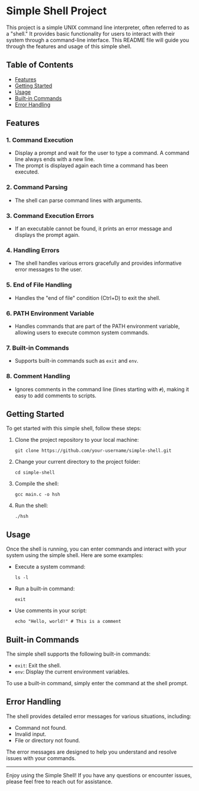 # Simple Shell Project

This project is a simple UNIX command line interpreter, often referred to as a "shell." It provides basic functionality for users to interact with their system through a command-line interface. This README file will guide you through the features and usage of this simple shell.

## Table of Contents

- [Features](#features)
- [Getting Started](#getting-started)
- [Usage](#usage)
- [Built-in Commands](#built-in-commands)
- [Error Handling](#error-handling)

## Features

### 1. Command Execution

- Display a prompt and wait for the user to type a command. A command line always ends with a new line.
- The prompt is displayed again each time a command has been executed.

### 2. Command Parsing

- The shell can parse command lines with arguments.

### 3. Command Execution Errors

- If an executable cannot be found, it prints an error message and displays the prompt again.

### 4. Handling Errors

- The shell handles various errors gracefully and provides informative error messages to the user.

### 5. End of File Handling

- Handles the "end of file" condition (Ctrl+D) to exit the shell.

### 6. PATH Environment Variable

- Handles commands that are part of the PATH environment variable, allowing users to execute common system commands.

### 7. Built-in Commands

- Supports built-in commands such as `exit` and `env`.

### 8. Comment Handling

- Ignores comments in the command line (lines starting with `#`), making it easy to add comments to scripts.

## Getting Started

To get started with this simple shell, follow these steps:

1. Clone the project repository to your local machine:

    ```shell
    git clone https://github.com/your-username/simple-shell.git
    ```

2. Change your current directory to the project folder:

    ```shell
    cd simple-shell
    ```

3. Compile the shell:

    ```shell
    gcc main.c -o hsh
    ```

4. Run the shell:

    ```shell
    ./hsh
    ```

## Usage

Once the shell is running, you can enter commands and interact with your system using the simple shell. Here are some examples:

- Execute a system command:

    ```shell
    ls -l
    ```

- Run a built-in command:

    ```shell
    exit
    ```

- Use comments in your script:

    ```shell
    echo "Hello, world!" # This is a comment
    ```

## Built-in Commands

The simple shell supports the following built-in commands:

- `exit`: Exit the shell.
- `env`: Display the current environment variables.

To use a built-in command, simply enter the command at the shell prompt.

## Error Handling

The shell provides detailed error messages for various situations, including:

- Command not found.
- Invalid input.
- File or directory not found.

The error messages are designed to help you understand and resolve issues with your commands.

___

Enjoy using the Simple Shell! If you have any questions or encounter issues, please feel free to reach out for assistance.
